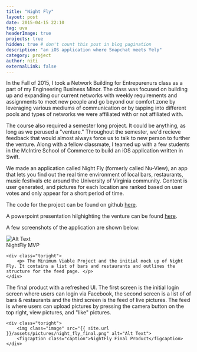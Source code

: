 ```yaml
---
title: "Night Fly"
layout: post
date: 2015-04-15 22:10
tag: uva
headerImage: true
projects: true
hidden: true # don't count this post in blog pagination
description: "an iOS application where Snapchat meets Yelp"
category: project
author: niti
externalLink: false
---
```


In the Fall of 2015, I took a Network Building for Entrepurenurs class as a part of my Engineering Business Minor. The class was focused on building up and expanding our current networks with weekly requirements and assignments to meet new people and go beyond our comfort zone by leveraging various mediums of communication or by tapping into different pools and types of networks we were affiliated with or not affiliated with.

The course also required a semester long project. It could be anything, as long as we perused a "venture." Throughout the semester, we'd recieve feedback that would almost always force us to talk to new person to further the venture. Along with a fellow classmate, I teamed up with a few students in the McIntire School of Commerce to build an iOS application written in Swift.

We made an application called Night Fly (formerly called Nu-View), an app that lets you find out the real time environment of local bars, restaurants, music festivals etc around the University of Virginia community. Content is user generated, and pictures for each location are ranked based on user votes and only appear for a short period of time.

The code for the project can be found on github [here](https://github.com/niti/Nu-View).

A powerpoint presentation hilghighting the venture can be found [here]({{site.url}}/assets/docs/nightfly.pdf).

A few screenshots of the application are shown below:


<div class="side-by-side">
    <div class="toleft">
        <img class="image" src="{{ site.url }}/assets/pictures/night_fly_mvp.png" alt="Alt Text">
        <figcaption class="caption">NightFly MVP </figcaption>
    </div>

    <div class="toright">
        <p> The Minimum Viable Project and the initial mock up of Night Fly. It contains a list of bars and restaurants and outlines the structure for the feed page. </p>
    </div>
</div>

<div class="side-by-side">
    <div class="toleft">
        <p> The final product with a refreshed UI. The first screen is the initial login screen where users can login via Facebook, the second screen is a list of of bars & restaurants and the third screen is the feed of live pictures. The feed is where users can upload pictures by pressing the camera button on the top right, view pictures, and "like" pictures.
        </p>
    </div>

    <div class="toright">
        <img class="image" src="{{ site.url }}/assets/pictures/night_fly_final.png" alt="Alt Text">
        <figcaption class="caption">NightFly Final Product</figcaption>
    </div>
</div>
